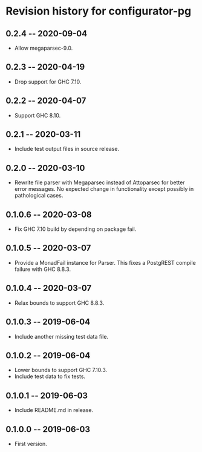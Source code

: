 # Revision history for configurator-pg

## 0.2.4 -- 2020-09-04

* Allow megaparsec-9.0.

## 0.2.3 -- 2020-04-19

* Drop support for GHC 7.10.

## 0.2.2 -- 2020-04-07

* Support GHC 8.10.

## 0.2.1 -- 2020-03-11

* Include test output files in source release.

## 0.2.0 -- 2020-03-10

* Rewrite file parser with Megaparsec instead of
  Attoparsec for better error messages. No expected
  change in functionality except possibly in
  pathological cases.

## 0.1.0.6 -- 2020-03-08

* Fix GHC 7.10 build by depending on package fail.

## 0.1.0.5 -- 2020-03-07

* Provide a MonadFail instance for Parser.
  This fixes a PostgREST compile failure with GHC 8.8.3.

## 0.1.0.4 -- 2020-03-07

* Relax bounds to support GHC 8.8.3.

## 0.1.0.3 -- 2019-06-04

* Include another missing test data file.

## 0.1.0.2 -- 2019-06-04

* Lower bounds to support GHC 7.10.3.
* Include test data to fix tests.

## 0.1.0.1 -- 2019-06-03

* Include README.md in release.

## 0.1.0.0 -- 2019-06-03

* First version.
